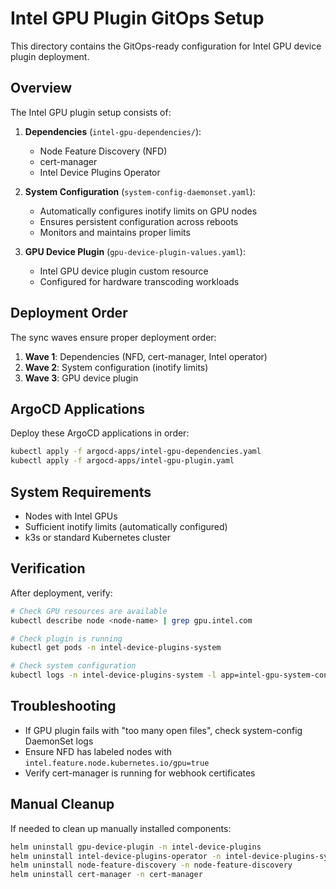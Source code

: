 # Intel GPU Plugin GitOps Setup

This directory contains the GitOps-ready configuration for Intel GPU device plugin deployment.

## Overview

The Intel GPU plugin setup consists of:

1. **Dependencies** (`intel-gpu-dependencies/`):
   - Node Feature Discovery (NFD)
   - cert-manager
   - Intel Device Plugins Operator

2. **System Configuration** (`system-config-daemonset.yaml`):
   - Automatically configures inotify limits on GPU nodes
   - Ensures persistent configuration across reboots
   - Monitors and maintains proper limits

3. **GPU Device Plugin** (`gpu-device-plugin-values.yaml`):
   - Intel GPU device plugin custom resource
   - Configured for hardware transcoding workloads

## Deployment Order

The sync waves ensure proper deployment order:

1. **Wave 1**: Dependencies (NFD, cert-manager, Intel operator)
2. **Wave 2**: System configuration (inotify limits)
3. **Wave 3**: GPU device plugin

## ArgoCD Applications

Deploy these ArgoCD applications in order:

```bash
kubectl apply -f argocd-apps/intel-gpu-dependencies.yaml
kubectl apply -f argocd-apps/intel-gpu-plugin.yaml
```

## System Requirements

- Nodes with Intel GPUs
- Sufficient inotify limits (automatically configured)
- k3s or standard Kubernetes cluster

## Verification

After deployment, verify:

```bash
# Check GPU resources are available
kubectl describe node <node-name> | grep gpu.intel.com

# Check plugin is running
kubectl get pods -n intel-device-plugins-system

# Check system configuration
kubectl logs -n intel-device-plugins-system -l app=intel-gpu-system-config
```

## Troubleshooting

- If GPU plugin fails with "too many open files", check system-config DaemonSet logs
- Ensure NFD has labeled nodes with `intel.feature.node.kubernetes.io/gpu=true`
- Verify cert-manager is running for webhook certificates

## Manual Cleanup

If needed to clean up manually installed components:

```bash
helm uninstall gpu-device-plugin -n intel-device-plugins
helm uninstall intel-device-plugins-operator -n intel-device-plugins-system
helm uninstall node-feature-discovery -n node-feature-discovery
helm uninstall cert-manager -n cert-manager
``` 